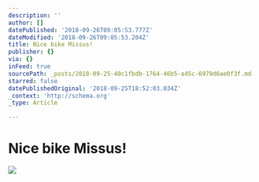 ```yaml
---
description: ''
author: []
datePublished: '2018-09-26T09:05:53.777Z'
dateModified: '2018-09-26T09:05:53.204Z'
title: Nice bike Missus!
publisher: {}
via: {}
inFeed: true
sourcePath: _posts/2018-09-25-40c1fbdb-1764-46b5-a45c-6979d6ae0f3f.md
starred: false
datePublishedOriginal: '2018-09-25T18:52:03.034Z'
_context: 'http://schema.org'
_type: Article

---
```

# Nice bike Missus!
![](https://the-grid-user-content.s3-us-west-2.amazonaws.com/4d1473a8-2c67-41ab-9af8-a71706e48ac3.jpg)